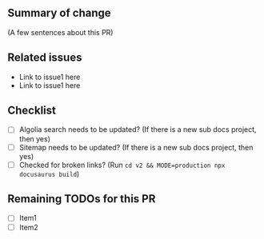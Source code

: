 ## Summary of change
(A few sentences about this PR)

## Related issues
- Link to issue1 here
- Link to issue1 here

## Checklist
- [ ] Algolia search needs to be updated? (If there is a new sub docs project, then yes)
- [ ] Sitemap needs to be updated? (If there is a new sub docs project, then yes)
- [ ] Checked for broken links? (Run `cd v2 && MODE=production npx docusaurus build`)

## Remaining TODOs for this PR
- [ ] Item1
- [ ] Item2